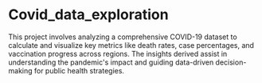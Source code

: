 # Covid_data_exploration
This project involves analyzing a comprehensive COVID-19 dataset to calculate and visualize key metrics like death rates, case percentages, and vaccination progress across regions. The insights derived assist in understanding the pandemic's impact and guiding data-driven decision-making for public health strategies.
